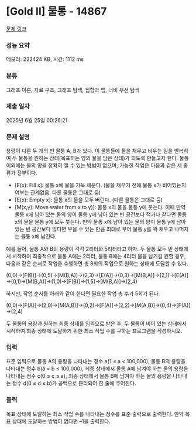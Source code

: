 # [Gold II] 물통 - 14867 

[문제 링크](https://www.acmicpc.net/problem/14867) 

### 성능 요약

메모리: 222424 KB, 시간: 1112 ms

### 분류

그래프 이론, 자료 구조, 그래프 탐색, 집합과 맵, 너비 우선 탐색

### 제출 일자

2025년 6월 25일 00:26:21

### 문제 설명

<p>용량이 다른 두 개의 빈 물통 A, B가 있다. 이 물통들에 물을 채우고 비우는 일을 반복하여 두 물통을 원하는 상태(목표하는 양의 물을 담은 상태)가 되도록 만들고자 한다. 물통 이외에는 물의 양을 정확히 잴 수 있는 방법이 없으며, 가능한 작업은 다음과 같은 세 종류가 전부이다.</p>

<ul>
	<li>[F(x): Fill x]: 물통 x에 물을 가득 채운다. (물을 채우기 전에 물통 x가 비어있는지 여부는 관계없음. 다른 물통은 그대로 둠)</li>
	<li>[E(x): Empty x]: 물통 x의 물을 모두 버린다. (다른 물통은 그대로 둠)</li>
	<li>[M(x,y): Move water from x to y)]: 물통 x의 물을 물통 y에 붓는다. 이때 만약 물통 x에 남아 있는 물의 양이 물통 y에 남아 있는 빈 공간보다 적거나 같다면 물통 x의 물을 물통 y에 모두 붓는다. 만약 물통 x에 남아 있는 물의 양이 물통 y에 남아 있는 빈 공간보다 많다면 부을 수 있는 만큼 최대로 부어 물통 y를 꽉 채우고 나머지는 물통 x에 남긴다.</li>
</ul>

<p>예를 들어, 물통 A와 B의 용량이 각각 2리터와 5리터라고 하자. 두 물통 모두 빈 상태에서 시작하여 최종적으로 물통 A에는 2리터, 물통 B에는 4리터 물을 남기길 원할 경우, 다음과 같은 순서로 작업을 수행하면 총 8회의 작업으로 원하는 상태에 도달할 수 있다.</p>

<p>(0,0)→[F(B)]→(0,5)→[M(B,A)]→(2,3)→[E(A)]→(0,3)→[M(B,A)]→(2,1)→[E(A)]→(0,1)→[M(B,A)]→(1,0)→[F(B)]→(1,5)→[M(B,A)]→(2,4)</p>

<p>하지만, 작업 순서를 아래와 같이 한다면 필요한 작업 총 수가 5회가 된다.</p>

<p>(0,0)→[F(A)]→(2,0)→[M(A,B)]→(0,2)→[F(A)]→(2,2)→[M(A,B)]→(0,4)→[F(A)]→(2,4)</p>

<p>두 물통의 용량과 원하는 최종 상태를 입력으로 받은 후, 두 물통이 비어 있는 상태에서 시작하여 최종 상태에 도달하기 위한 최소 작업 수를 구하는 프로그램을 작성하시오.</p>

### 입력 

 <p>표준 입력으로 물통 A의 용량을 나타내는 정수 a(1 ≤ a < 100,000), 물통 B의 용량을 나타내는 정수 b(a < b ≤ 100,000), 최종 상태에서 물통 A에 남겨야 하는 물의 용량을 나타내는 정수 c(0 ≤ c ≤ a), 최종 상태에서 물통 B에 남겨야 하는 물의 용량을 나타내는 정수 d(0 ≤ d ≤ b)가 공백으로 분리되어 한 줄에 주어진다.</p>

### 출력 

 <p>목표 상태에 도달하는 최소 작업 수를 나타내는 정수를 표준 출력으로 출력한다. 만약 목표 상태에 도달하는 방법이 없다면 –1을 출력한다.</p>

